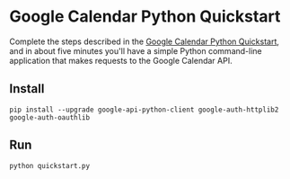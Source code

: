 # Google Calendar Python Quickstart

Complete the steps described in the [Google Calendar Python Quickstart](
https://developers.google.com/google-apps/calendar/quickstart/python), and in
about five minutes you'll have a simple Python command-line application that
makes requests to the Google Calendar API.

## Install

```
pip install --upgrade google-api-python-client google-auth-httplib2 google-auth-oauthlib
```

## Run

```
python quickstart.py
```
